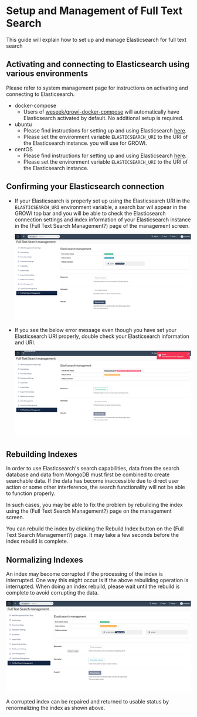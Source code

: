 # Setup and Management of Full Text Search

This guide will explain how to set up and manage Elasticsearch for full text search

## Activating and connecting to Elasticsearch using various environments

Please refer to system management page for instructions on activating and connecting to Elasticsearch.

- docker-compose
  - Users of [weseek/growi-docker-compose](https://github.com/weseek/growi-docker-compose)
  will automatically have Elasticsearch activated by default.  No additional setup is required.
- ubuntu
  - Please find instructions for setting up and using Elasticsearch [here](../../admin-guide/getting-started/ubuntu-server.html#elasticsearch).
  - Please set the environment variable `ELASTICSEARCH_URI` to the URI of the Elasticsearch instance.
  you will use for GROWI.
- centOS
  - Please find instructions for setting up and using Elasticsearch [here](../../admin-guide/getting-started/centos.html#elasticsearch).
  - Please set the environment variable `ELASTICSEARCH_URI` to the URI of the Elasticsearch instance.

## Confirming your Elasticsearch connection

- If your Elasticsearch is properly set up using the Elasticsearch URI in the `ELASTICSEARCH_URI` environment variable,
a search bar wil appear in the GROWI top bar and you will be able to check the Elasticsearch connection
settings and index information of your Elasticsearch instance in the (Full Text Search Management?) page of
the management screen.

  ![](./images/setup-search-system1.png)

- If you see the below error message even though you have set your Elasticsearch URI properly, double check your
Elasticsearch information and URI.

  ![](./images/setup-search-system2.png)

## Rebuilding Indexes

In order to use Elasticsearch's search capabilities, data from the search database and data from MongoDB
must first be combined to create searchable data.  If the data has become inaccessible due to direct user
action or some other interference, the search functionality will not be able to function properly.

In such cases, you may be able to fix the problem by rebuilding the index using the (Full Text Search Management?)
page on the management screen.

You can rebuild the index by clicking the Rebuild Index button on the (Full Text Search Management?) page.
It may take a few seconds before the index rebuild is complete.

## Normalizing Indexes

An index may become corrupted if the processing of the index is interrupted.  One way this might occur is
if the above rebuilding operation is interrupted.  When doing an index rebuild, please wait until the
rebuild is complete to avoid corrupting the data.

![](./images/setup-search-system3.png)

A corrupted index can be repaired and returned to usable status by renormalizing the index as shown above.
